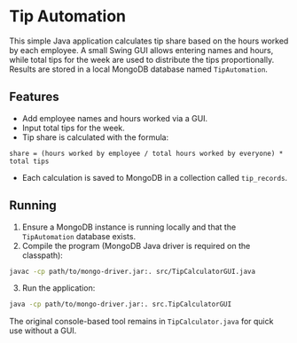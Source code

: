 # Tip Automation

This simple Java application calculates tip share based on the hours worked by each employee. A small Swing GUI allows entering names and hours, while total tips for the week are used to distribute the tips proportionally. Results are stored in a local MongoDB database named `TipAutomation`.

## Features
* Add employee names and hours worked via a GUI.
* Input total tips for the week.
* Tip share is calculated with the formula:

```
share = (hours worked by employee / total hours worked by everyone) * total tips
```

* Each calculation is saved to MongoDB in a collection called `tip_records`.

## Running
1. Ensure a MongoDB instance is running locally and that the `TipAutomation` database exists.
2. Compile the program (MongoDB Java driver is required on the classpath):

```bash
javac -cp path/to/mongo-driver.jar:. src/TipCalculatorGUI.java
```

3. Run the application:

```bash
java -cp path/to/mongo-driver.jar:. src.TipCalculatorGUI
```

The original console-based tool remains in `TipCalculator.java` for quick use without a GUI.
